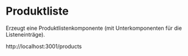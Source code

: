 # Produktliste

Erzeugt eine Produktlistenkomponente (mit Unterkomponenten für die Listeneinträge).

http://localhost:3001/products
